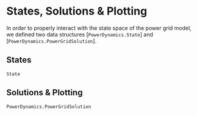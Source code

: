 # States, Solutions & Plotting

In order to properly interact with the state space of the power grid model,
we defined two data structures [`PowerDynamics.State`] and [`PowerDynamics.PowerGridSolution`].

## States
```@docs
State
```

## Solutions & Plotting
```@docs
PowerDynamics.PowerGridSolution
```
